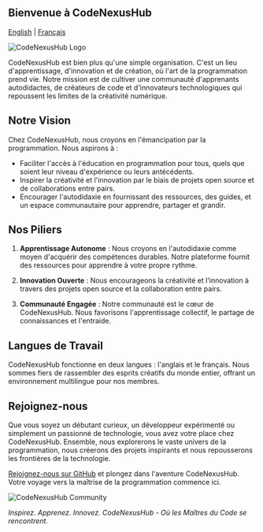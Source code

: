 ## Bienvenue à CodeNexusHub

[English](README.md) | [Français](README.fr.md)

![CodeNexusHub Logo](https://github.com/CodeNexusHub/.github/assets/100234404/b9bcd27b-f51e-4e46-a81f-e6a9870722dd)

CodeNexusHub est bien plus qu'une simple organisation. C'est un lieu d'apprentissage, d'innovation et de création, où l'art de la programmation prend vie. Notre mission est de cultiver une communauté d'apprenants autodidactes, de créateurs de code et d'innovateurs technologiques qui repoussent les limites de la créativité numérique.

## Notre Vision

Chez CodeNexusHub, nous croyons en l'émancipation par la programmation. Nous aspirons à :

- Faciliter l'accès à l'éducation en programmation pour tous, quels que soient leur niveau d'expérience ou leurs antécédents.
- Inspirer la créativité et l'innovation par le biais de projets open source et de collaborations entre pairs.
- Encourager l'autodidaxie en fournissant des ressources, des guides, et un espace communautaire pour apprendre, partager et grandir.

## Nos Piliers

1. **Apprentissage Autonome** : Nous croyons en l'autodidaxie comme moyen d'acquérir des compétences durables. Notre plateforme fournit des ressources pour apprendre à votre propre rythme.

2. **Innovation Ouverte** : Nous encourageons la créativité et l'innovation à travers des projets open source et la collaboration entre pairs.

3. **Communauté Engagée** : Notre communauté est le cœur de CodeNexusHub. Nous favorisons l'apprentissage collectif, le partage de connaissances et l'entraide.

## Langues de Travail

CodeNexusHub fonctionne en deux langues : l'anglais et le français. Nous sommes fiers de rassembler des esprits créatifs du monde entier, offrant un environnement multilingue pour nos membres.

## Rejoignez-nous

Que vous soyez un débutant curieux, un développeur expérimenté ou simplement un passionné de technologie, vous avez votre place chez CodeNexusHub. Ensemble, nous explorerons le vaste univers de la programmation, nous créerons des projets inspirants et nous repousserons les frontières de la technologie.

[Rejoignez-nous sur GitHub](https://github.com/CodeNexusHub) et plongez dans l'aventure CodeNexusHub. Votre voyage vers la maîtrise de la programmation commence ici.

![CodeNexusHub Community](https://codenexushub.hashnode.dev)

*Inspirez. Apprenez. Innovez. CodeNexusHub - Où les Maîtres du Code se rencontrent.*

